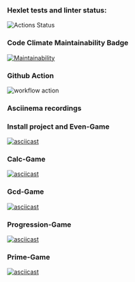 ### Hexlet tests and linter status:
![Actions Status](/workflows/hexlet-check/badge.svg)

### Code Climate Maintainability Badge
[![Maintainability](https://api.codeclimate.com/v1/badges/a4d2cb89e97a02a0841d/maintainability)](https://codeclimate.com/github/KonstantinNP/php-project-lvl1/maintainability)

### Github Action
![workflow action](https://github.com/KonstantinNP/php-project-lvl1/workflows/Run%20lint/badge.svg)

### Asciinema recordings

### Install project and Even-Game
[![asciicast](https://asciinema.org/a/BGXvUeJw9iyGo3upy9mH2bIBa.svg)](https://asciinema.org/a/BGXvUeJw9iyGo3upy9mH2bIBa)

### Calc-Game
[![asciicast](https://asciinema.org/a/3QMW210f8rBvKJMZj2UfGY8rW.svg)](https://asciinema.org/a/3QMW210f8rBvKJMZj2UfGY8rW)
### Gcd-Game
[![asciicast](https://asciinema.org/a/H4wxhJSr0MZxJ3HhSytrPVI2z.svg)](https://asciinema.org/a/H4wxhJSr0MZxJ3HhSytrPVI2z)

### Progression-Game
[![asciicast](https://asciinema.org/a/dtD4eVD3r3tjwpiofBaQyGTxd.svg)](https://asciinema.org/a/dtD4eVD3r3tjwpiofBaQyGTxd)

### Prime-Game
[![asciicast](https://asciinema.org/a/NHkIcB2wnihHR0kXjA5YvSPLK.svg)](https://asciinema.org/a/NHkIcB2wnihHR0kXjA5YvSPLK)